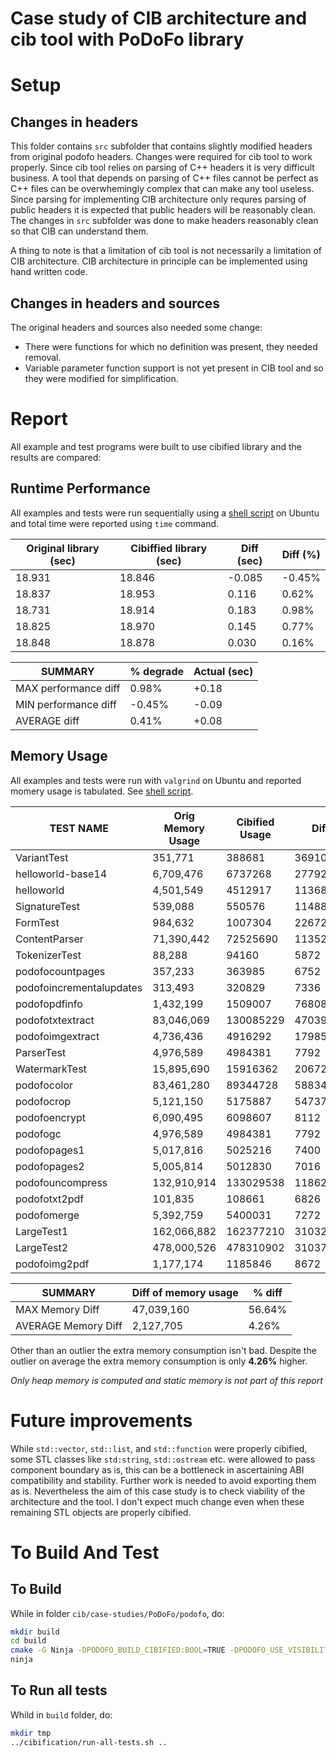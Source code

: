 Case study of CIB architecture and cib tool with PoDoFo library
===============================================================

# Setup

## Changes in headers

This folder contains `src` subfolder that contains slightly modified headers from original podofo headers.
Changes were required for cib tool to work properly. Since cib tool relies on parsing of C++ headers it is very difficult business. A tool that depends on parsing of C++ files cannot be perfect as C++ files can be overwhemingly complex that can make any tool useless. Since parsing for implementing CIB architecture only requres parsing of public headers it is expected that public headers will be reasonably clean. The changes in `src` subfolder was done to make headers reasonably clean so that CIB can understand them.

A thing to note is that a limitation of cib tool is not necessarily a limitation of CIB architecture. CIB architecture in principle can be implemented using hand written code.

## Changes in headers and sources

The original headers and sources also needed some change:
  - There were functions for which no definition was present, they needed removal.
  - Variable parameter function support is not yet present in CIB tool and so they were modified for simplification.

# Report
All example and test programs were built to use cibified library and the results are compared:

## Runtime Performance
All examples and tests were run sequentially using a [shell script](run-all-tests.sh) on Ubuntu and total time were reported using `time` command.

| Original library (sec) | Cibiffied library (sec) | Diff (sec) | Diff (%) |
| ---------------------- | ----------------------- | ---------- | -------- |
| 18.931                 | 18.846                  | -0.085     | -0.45%   |
| 18.837                 | 18.953                  | 0.116      | 0.62%    |
| 18.731                 | 18.914                  | 0.183      | 0.98%    |
| 18.825                 | 18.970                  | 0.145      | 0.77%    |
| 18.848                 | 18.878                  | 0.030      | 0.16%    |


| SUMMARY              | % degrade | Actual (sec) |
| -------------------- | --------- | ------------ |
| MAX performance diff | 0.98%     | +0.18        |
| MIN performance diff | -0.45%    | -0.09        |
| AVERAGE diff         | 0.41%     | +0.08        |

## Memory Usage
All examples and tests were run with `valgrind` on Ubuntu and reported momery usage is tabulated. See [shell script](run-all-tests-with-valgrind.sh).

| TEST NAME                | Orig Memory Usage | Cibified Usage | Diff     | %Diff  |
| ------------------------ | ----------------- | -------------- | -------- | ------ |
| VariantTest              | 351,771           | 388681         | 36910    | 10.49% |
| helloworld-base14        | 6,709,476         | 6737268        | 27792    | 0.41%  |
| helloworld               | 4,501,549         | 4512917        | 11368    | 0.25%  |
| SignatureTest            | 539,088           | 550576         | 11488    | 2.13%  |
| FormTest                 | 984,632           | 1007304        | 22672    | 2.30%  |
| ContentParser            | 71,390,442        | 72525690       | 1135248  | 1.59%  |
| TokenizerTest            | 88,288            | 94160          | 5872     | 6.65%  |
| podofocountpages         | 357,233           | 363985         | 6752     | 1.89%  |
| podofoincrementalupdates | 313,493           | 320829         | 7336     | 2.34%  |
| podofopdfinfo            | 1,432,199         | 1509007        | 76808    | 5.36%  |
| podofotxtextract         | 83,046,069        | 130085229      | 47039160 | 56.64% |
| podofoimgextract         | 4,736,436         | 4916292        | 179856   | 3.80%  |
| ParserTest               | 4,976,589         | 4984381        | 7792     | 0.16%  |
| WatermarkTest            | 15,895,690        | 15916362       | 20672    | 0.13%  |
| podofocolor              | 83,461,280        | 89344728       | 5883448  | 7.05%  |
| podofocrop               | 5,121,150         | 5175887        | 54737    | 1.07%  |
| podofoencrypt            | 6,090,495         | 6098607        | 8112     | 0.13%  |
| podofogc                 | 4,976,589         | 4984381        | 7792     | 0.16%  |
| podofopages1             | 5,017,816         | 5025216        | 7400     | 0.15%  |
| podofopages2             | 5,005,814         | 5012830        | 7016     | 0.14%  |
| podofouncompress         | 132,910,914       | 133029538      | 118624   | 0.09%  |
| podofotxt2pdf            | 101,835           | 108661         | 6826     | 6.70%  |
| podofomerge              | 5,392,759         | 5400031        | 7272     | 0.13%  |
| LargeTest1               | 162,066,882       | 162377210      | 310328   | 0.19%  |
| LargeTest2               | 478,000,526       | 478310902      | 310376   | 0.06%  |
| podofoimg2pdf            | 1,177,174         | 1185846        | 8672     | 0.74%  |

| SUMMARY             | Diff of memory usage | % diff |
| ------------------- | -------------------- | ------ |
| MAX Memory Diff     | 47,039,160           | 56.64% |
| AVERAGE Memory Diff | 2,127,705            | 4.26%  |

Other than an outlier the extra memory consumption isn't bad. Despite the outlier on average the extra memory consumption is only **4.26%** higher.

_Only heap memory is computed and static memory is not part of this report_

# Future improvements

While `std::vector`, `std::list`, and `std::function` were properly cibified, some STL classes like `std:string`, `std::ostream` etc. were allowed to pass component boundary as is, this can be a bottleneck in ascertaining ABI compatibility and stability. Further work is needed to avoid exporting them as is.
Nevertheless the aim of this case study is to check viability of the architecture and the tool. I don't expect much change even when these remaining STL objects are properly cibified.

# To Build And Test

## To Build
While in folder `cib/case-studies/PoDoFo/podofo`, do:

```sh
mkdir build
cd build
cmake -G Ninja -DPODOFO_BUILD_CIBIFIED:BOOL=TRUE -DPODOFO_USE_VISIBILITY:BOOL=TRUE ..
ninja
```

## To Run all tests

Whild in `build` folder, do:

```sh
mkdir tmp
../cibification/run-all-tests.sh ..
```

